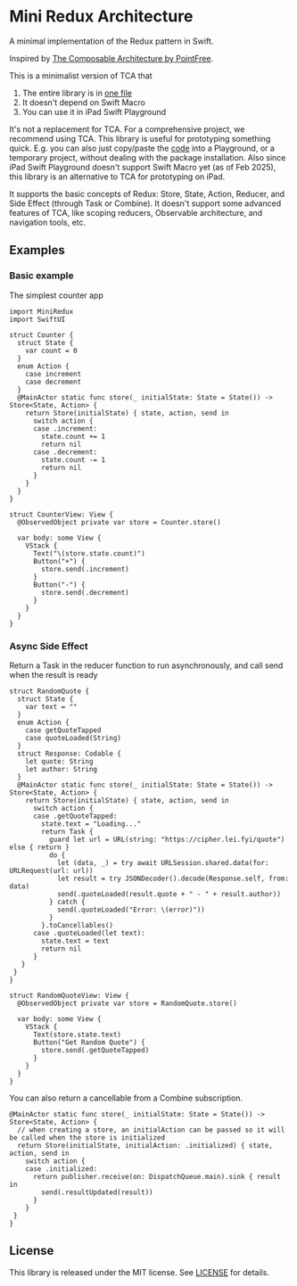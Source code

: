 # Mini Redux Architecture

A minimal implementation of the Redux pattern in Swift.

Inspired by [The Composable Architecture by PointFree](https://github.com/pointfreeco/swift-composable-architecture).

This is a minimalist version of TCA that

1. The entire library is in [one file](Sources/MiniRedux/MiniRedux.swift)
2. It doesn't depend on Swift Macro
3. You can use it in iPad Swift Playground

It's not a replacement for TCA. For a comprehensive project, we recommend using TCA. This library is useful for prototyping something quick. E.g. you can also just copy/paste the [code](Sources/MiniRedux/MiniRedux.swift) into a Playground, or a temporary project, without dealing with the package installation. Also since iPad Swift Playground doesn't support Swift Macro yet (as of Feb 2025), this library is an alternative to TCA for prototyping on iPad.

It supports the basic concepts of Redux: Store, State, Action, Reducer, and Side Effect (through Task or Combine). It doesn't support some advanced features of TCA, like scoping reducers, Observable architecture, and navigation tools, etc.

## Examples

### Basic example

The simplest counter app

```
import MiniRedux
import SwiftUI

struct Counter {
  struct State {
    var count = 0
  }
  enum Action {
    case increment
    case decrement
  }
  @MainActor static func store(_ initialState: State = State()) -> Store<State, Action> {
    return Store(initialState) { state, action, send in
      switch action {
      case .increment:
        state.count += 1
        return nil
      case .decrement:
        state.count -= 1
        return nil
      }
    }
  }
}

struct CounterView: View {
  @ObservedObject private var store = Counter.store()

  var body: some View {
    VStack {
      Text("\(store.state.count)")
      Button("+") {
        store.send(.increment)
      }
      Button("-") {
        store.send(.decrement)
      }
    }
  }
}
```

### Async Side Effect

Return a Task in the reducer function to run asynchronously, and call send when the result is ready

```
struct RandomQuote {
  struct State {
    var text = ""
  }
  enum Action {
    case getQuoteTapped
    case quoteLoaded(String)
  }
  struct Response: Codable {
    let quote: String
    let author: String
  }
  @MainActor static func store(_ initialState: State = State()) -> Store<State, Action> {
    return Store(initialState) { state, action, send in
      switch action {
      case .getQuoteTapped:
        state.text = "Loading..."
        return Task {
          guard let url = URL(string: "https://cipher.lei.fyi/quote") else { return }
          do {
            let (data, _) = try await URLSession.shared.data(for: URLRequest(url: url))
            let result = try JSONDecoder().decode(Response.self, from: data)
            send(.quoteLoaded(result.quote + " - " + result.author))
          } catch {
            send(.quoteLoaded("Error: \(error)"))
          }
        }.toCancellables()
      case .quoteLoaded(let text):
        state.text = text
        return nil
      }
   }
 }
}

struct RandomQuoteView: View {
  @ObservedObject private var store = RandomQuote.store()

  var body: some View {
    VStack {
      Text(store.state.text)
      Button("Get Random Quote") {
        store.send(.getQuoteTapped)
      }
    }
  }
}
```

You can also return a cancellable from a Combine subscription.

```
@MainActor static func store(_ initialState: State = State()) -> Store<State, Action> {
  // when creating a store, an initialAction can be passed so it will be called when the store is initialized
  return Store(initialState, initialAction: .initialized) { state, action, send in
    switch action {
    case .initialized:
      return publisher.receive(on: DispatchQueue.main).sink { result in
        send(.resultUpdated(result))
      }
    }
 }
}
```

## License

This library is released under the MIT license. See [LICENSE](LICENSE) for details.
